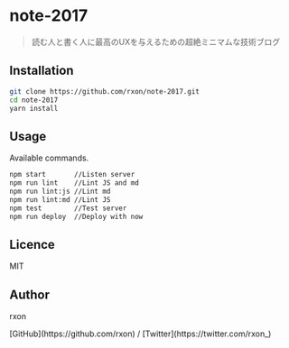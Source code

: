 # note-2017

> 読む人と書く人に最高のUXを与えるための超絶ミニマムな技術ブログ

## Installation

```bash
git clone https://github.com/rxon/note-2017.git
cd note-2017
yarn install
```

## Usage

Available commands.

```bash
npm start       //Listen server
npm run lint    //Lint JS and md
npm run lint:js //Lint md
npm run lint:md //Lint JS
npm test        //Test server
npm run deploy  //Deploy with now
```

## Licence

MIT

## Author

rxon  
<!-- [Website](https://rxon.github.io/)  / -->[GitHub](https://github.com/rxon) / [Twitter](https://twitter.com/rxon_)
